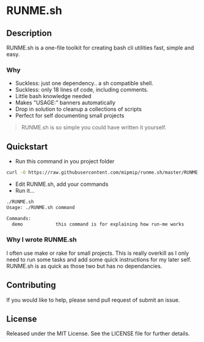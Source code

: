 # RUNME.sh

## Description

RUNME.sh is a one-file toolkit for creating bash cli utilities fast, simple and easy.

### Why

- Suckless: just one dependency.. a sh compatible shell.
- Suckless: only 18 lines of code, including comments.
- Little bash knowledge needed
- Makes "USAGE:" banners automatically
- Drop in solution to cleanup a collections of scripts
- Perfect for self documenting small projects

> RUNME.sh is so simple you could have written it yourself.

## Quickstart

* Run this command in you project folder

```bash
curl -O https://raw.githubusercontent.com/mipmip/runme.sh/master/RUNME.sh && chmod +x RUNME.sh
```

* Edit RUNME.sh, add your commands
* Run it...

```bash
./RUNME.sh
Usage: ./RUNME.sh command

Commands:
  demo            this command is for explaining how run-me works
```

### Why I wrote RUNME.sh

I often use make or rake for small projects. This is really overkill as I only
need to run some tasks and add some quick instructions for my later self.
RUNME.sh is as quick as those two but has no dependancies.

## Contributing

If you would like to help, please send pull request of submit an issue.

## License

Released under the MIT License. See the LICENSE file for further details.
